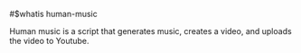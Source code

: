 #$whatis human-music

Human music is a script that generates music, creates a video, and uploads the
video to Youtube. 
